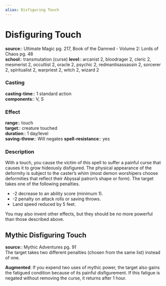```yaml
---
alias: Disfiguring Touch
---
```


# Disfiguring Touch 

**source**:: Ultimate Magic pg. 217, Book of the Damned - Volume 2: Lords of Chaos pg. 48  
**school**:: transmutation (curse)
**level**:: arcanist 2, bloodrager 2, cleric 2, mesmerist 2, occultist 2, oracle 2, psychic 2, redmantisassassin 2, sorcerer 2, spiritualist 2, warpriest 2, witch 2, wizard 2

### Casting 

**casting-time**:: 1 standard action  
**components**:: V, S

### Effect 

**range**:: touch  
**target**:: creature touched  
**duration**:: 1 day/level  
**saving-throw**:: Will negates
**spell-resistance**:: yes

### Description 

With a touch, you cause the victim of this spell to suffer a painful curse that causes it to grow hideously disfigured. The physical appearance of the deformity is subject to the caster’s whim (most demon worshipers choose deformities that reflect their Abyssal patron’s shape or form). The target takes one of the following penalties.

-   -2 decrease to an ability score (minimum 1).
-   -2 penalty on attack rolls or saving throws.
-   Land speed reduced by 5 feet.

You may also invent other effects, but they should be no more powerful than those described above.

## Mythic Disfiguring Touch 

**source**:: Mythic Adventures pg. 91  
The target takes two different penalties (chosen from the same list) instead of one.  
  
**Augmented**: If you expend two uses of mythic power, the target also gains the fatigued condition because of its painful disfigurement. If this fatigue is negated without removing the curse, it returns after 1 hour.

